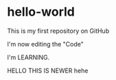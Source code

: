 # hello-world
This is my first repository on GitHub

I'm now editing the "Code"

I'm LEARNING.

HELLO THIS IS NEWER
hehe
